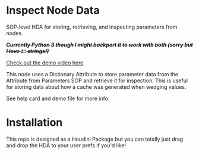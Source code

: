 # Inspect Node Data
SOP-level HDA for storing, retrieving, and inspecting parameters from nodes.

~~***Currently Python 3 though I might backport it to work with both (sorry but I love `f"` strings!)***~~

[Check out the demo video here](https://vimeo.com/591895400)

This node uses a Dictionary Attribute to store parameter data from the Attribute from Parameters SOP and retrieve it for inspection. This is useful for storing data about how a cache was generated when wedging values.

See help card and demo file for more info.


# Installation
This repo is designed as a Houdini Package but you can totally just drag and drop the HDA to your user prefs if you'd like!
